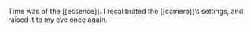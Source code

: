 Time was of the [[essence]]. I recalibrated the [[camera]]’s settings, and raised it to my eye once again.